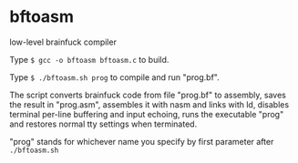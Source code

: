 # bftoasm
low-level brainfuck compiler

Type `$ gcc -o bftoasm bftoasm.c` to build.

Type `$ ./bftoasm.sh prog` to compile and run "prog.bf".

The script converts brainfuck code from file "prog.bf" to assembly, saves the result in "prog.asm", assembles it with nasm and links with ld, disables terminal per-line buffering and input echoing, runs the executable "prog" and restores normal tty settings when terminated.

"prog" stands for whichever name you specify by first parameter after `./bftoasm.sh`
